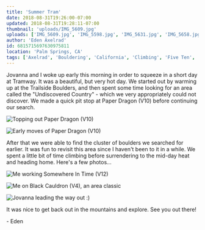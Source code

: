 ```yaml
---
title: 'Summer Tram'
date: 2018-08-31T19:26:00-07:00
updated: 2018-08-31T19:28:11-07:00
thumbnail: 'uploads/IMG_5609.jpg'
uploads: ['IMG_5609.jpg', 'IMG_5598.jpg', 'IMG_5631.jpg', 'IMG_5658.jpg', 'IMG_5672.jpg']
author: 'Eden Axelrad'
id: 6815715697630975811
location: 'Palm Springs, CA'
tags: ['Axelrad', 'Bouldering', 'California', 'Climbing', 'Five Ten', 'paper dragon', 'Tramway', 'v10']
---
```

Jovanna and I woke up early this morning in order to squeeze in a short day at Tramway. It was a beautiful, but very hot day. We started out by warming up at the Trailside Boulders, and then spent some time looking for an area called the "Undiscovered Country" - which we very appropriately could not discover. We made a quick pit stop at Paper Dragon (V10) before continuing our search.

![Topping out Paper Dragon (V10)](uploads/IMG_5609.jpg)

![Early moves of Paper Dragon (V10)](uploads/IMG_5598.jpg)

After that we were able to find the cluster of boulders we searched for earlier. It was fun to revisit this area since I haven't been to it in a while. We spent a little bit of time climbing before surrendering to the mid-day heat and heading home. Here's a few photos...

![Me working Somewhere In Time (V12)](uploads/IMG_5631.jpg)

![Me on Black Cauldron (V4), an area classic](uploads/IMG_5658.jpg)

![Jovanna leading the way out :)](uploads/IMG_5672.jpg)

It was nice to get back out in the mountains and explore. See you out there!

\- Eden
